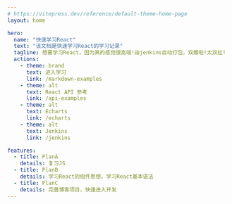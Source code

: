 ```yaml
---
# https://vitepress.dev/reference/default-theme-home-page
layout: home

hero:
  name: "快速学习React"
  text: "该文档是快速学习React的学习记录"
  tagline: 想要学习React，因为真的感觉很高端!由jenkins自动打包，双爆啦!太双拉!
  actions:
    - theme: brand
      text: 进入学习
      link: /markdown-examples
    - theme: alt
      text: React API 参考
      link: /api-examples
    - theme: alt
      text: Echarts
      link: /echarts
    - theme: alt
      text: Jenkins
      link: /jenkins

features:
  - title: PlanA
    details: 复习JS
  - title: PlanB
    details: 学习React的组件思想，学习React基本语法
  - title: PlanC
    details: 完善博客项目，快速进入开发
---
```


